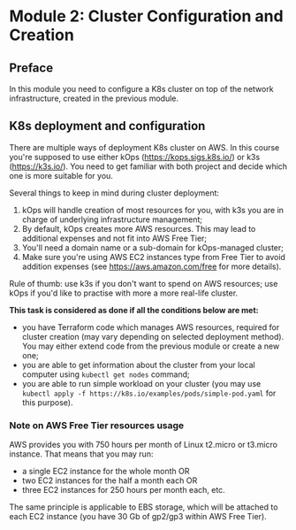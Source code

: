 # Module 2: Cluster Configuration and Creation

## Preface

In this module you need to configure a K8s cluster on top of the network infrastructure, created in the previous module. 

## K8s deployment and configuration

There are multiple ways of deployment K8s cluster on AWS. In this course you're supposed to use either kOps (https://kops.sigs.k8s.io/) or k3s (https://k3s.io/). You need to get familiar with both project and decide which one is more suitable for you. 

Several things to keep in mind during cluster deployment:
1. kOps will handle creation of most resources for you, with k3s you are in charge of underlying infrastructure management;
2. By default, kOps creates more AWS resources. This may lead to additional expenses and not fit into AWS Free Tier;
3. You'll need a domain name or a sub-domain for kOps-managed cluster;
4. Make sure you're using AWS EC2 instances type from Free Tier to avoid addition expenses (see https://aws.amazon.com/free for more details). 

Rule of thumb: use k3s if you don't want to spend on AWS resources; use kOps if you'd like to practise with more a more real-life cluster.

**This task is considered as done if all the conditions below are met:**
- you have Terraform code which manages AWS resources, required for cluster creation (may vary depending on selected deployment method). You may either extend code from the previous module or create a new one;
- you are able to get information about the cluster from your local computer using ```kubectl get nodes``` command;
- you are able to run simple workload on your cluster (you may use ```kubectl apply -f https://k8s.io/examples/pods/simple-pod.yaml``` for this purpose).

### Note on AWS Free Tier resources usage

AWS provides you with 750 hours per month of Linux t2.micro or t3.micro instance. That means that you may run:
- a single EC2 instance for the whole month OR
- two EC2 instances for the half a month each OR
- three EC2 instances for 250 hours per month each, etc.

The same principle is applicable to EBS storage, which will be attached to each EC2 instance (you have 30 Gb of gp2/gp3 within AWS Free Tier). 